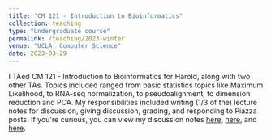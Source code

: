 ```yaml
---
title: "CM 121 - Introduction to Bioinformatics"
collection: teaching
type: "Undergraduate course"
permalink: /teaching/2023-winter
venue: "UCLA, Computer Science"
date: 2023-03-29
---
```


I TAed CM 121 - Introduction to Bioinformatics for Harold, along with two other TAs. Topics included ranged from basic statistics topics like Maximum Likelihood, to RNA-seq normalization, to pseudoalignment, to dimension reduction and PCA. My responsibilities included writing \(1/3 of the\) lecture notes for discussion, giving discussion, grading, and responding to Piazza posts. If you're curious, you can view my discussion notes [here](http://asxue.github.io/files/Discussion_1___Conditional_Probability.pdf), [here](asxue.github.io/files/Discussion_3___RNA_seq_normalization_overview-3.pdf), and [here](asxue.github.io/files/Discussion_4___pseudoalignment-1.pdf).
